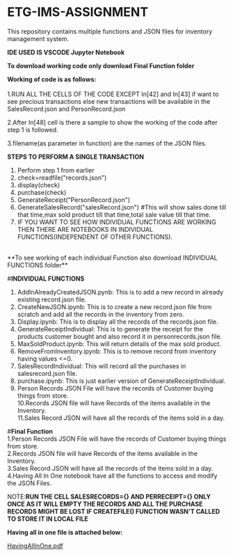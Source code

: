 # ETG-IMS-ASSIGNMENT
This repository contains multiple functions and JSON files for inventory management system.<br/>

**IDE USED IS VSCODE Jupyter Notebook**
<br/>

**To download working code only download Final Function folder**<br/>

**Working of code is as follows:**<br/>
<br/>
1.RUN ALL THE CELLS OF THE CODE EXCEPT In[42] and In[43] if want to see precious transactions else new transactions will be available in the SalesRecord.json and PersonRecord.json<br/>

2.After In[48] cell is there a sample to show the working of the code after step 1 is followed.<br/>

3.filename(as parameter in function) are the names of the JSON files.<br/>

**STEPS TO PERFORM A SINGLE TRANSACTION**
<br/>
1. Perform step 1 from earlier<br/>
2. check=readfile("records.json")<br/>
3. display(check)<br/>
4. purchase(check)<br/>
5. GenerateReceipt("PersonRecord.json")<br/>
6. GenerateSalesRecord("salesRecord.json") #This will show sales done till that time,max sold product till that time,total sale value till that time.<br/>
7. IF YOU WANT TO SEE HOW INDIVIDUAL FUNCTIONS ARE WORKING THEN THERE ARE NOTEBOOKS IN INDIVIDUAL FUNCTIONS(INDEPENDENT OF OTHER FUNCTIONS).<br/>
<br/>
**To see working of each individual Function also download INDIVIDUAL FUNCTIONS folder**<br/>




#**INDIVIDUAL FUNCTIONS**
<br/>
1. AddInAlreadyCreatedJSON.pynb: This is to add a new record in already existing record.json file.<br/>
2. CreateNewJSON.ipynb: This is to create a new record.json file from scratch and add all the records in the inventory from zero.<br/>
3. Display.ipynb: This is to display all the records of the records.json file.<br/>
4. GenerateReceiptIndividual: This is to generate the receipt for the products customer bought and also record it in personrecords.json file.<br/>
5. MaxSoldProduct.ipynb: This will return details of the max sold product.<br/>
6. RemoveFromInventory.ipynb: This is to remove record from inventory having values <=0.<br/>
7. SalesRecordIndividual: This will record all the purchases in salesrecord.json file.<br/>
8. purchase.ipynb: This is just earlier version of GenerateReceiptIndividual.<br/>
9. Person Records JSON File will have the records of Customer buying things from store.<br/>
10.Records JSON file will have Records of the items available in the Inventory.<br/>
11.Sales Record JSON will have all the records of the items sold in a day.<br/>
 
#**Final Function**
<br/>
1.Person Records JSON File will have the records of Customer buying things from store.<br/>
2.Records JSON file will have Records of the items available in the Inventory.<br/>
3.Sales Record JSON will have all the records of the items sold in a day.<br/>
4.Having All In One notebook have all the functions to access and modify the JSON Files.<br/>


NOTE:**RUN THE CELL SALESRECORDS={} AND PERRECEIPT={} ONLY ONCE AS IT WILL EMPTY THE RECORDS AND ALL THE PURCHASE RECORDS MIGHT BE LOST IF CREATEFILE() FUNCTION WASN'T CALLED TO STORE IT IN LOCAL FILE**

**Having all in one file is attached below:**

[HavingAllInOne.pdf](https://github.com/heisenberg-7/ETG-IMS-ASSIGNMENT/files/7111103/HavingAllInOne.pdf)





